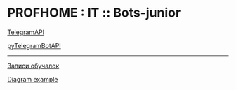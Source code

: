 # PROFHOME : IT :: Bots-junior

[TelegramAPI](https://core.telegram.org/bots/api)

[pyTelegramBotAPI](https://github.com/eternnoir/pyTelegramBotAPI)

---

[Записи обучалок](https://youtube.com/playlist?list=PLz8jRJPQjKGUxwDV2sf2rfDyEubKouSz6)

[Diagram example](https://drive.google.com/file/d/1siRzsVqzjw4GMBulE021CRQh4v76PE3H/view?usp=sharing)
